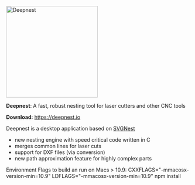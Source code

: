 <img src="https://deepnest.io/img/logo-large.png" alt="Deepnest" width="250">

**Deepnest**: A fast, robust nesting tool for laser cutters and other CNC tools

**Download:** https://deepnest.io

Deepnest is a desktop application based on [SVGNest](https://github.com/Jack000/SVGnest)

- new nesting engine with speed critical code written in C
- merges common lines for laser cuts
- support for DXF files (via conversion)
- new path approximation feature for highly complex parts

Environment Flags to build an run on Macs > 10.9:
CXXFLAGS="-mmacosx-version-min=10.9" LDFLAGS="-mmacosx-version-min=10.9" npm install
